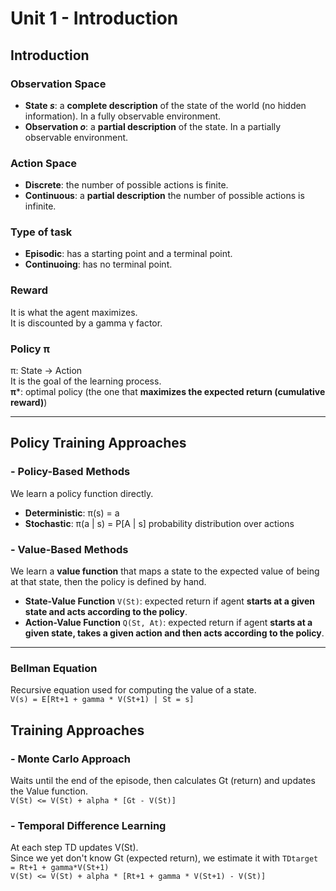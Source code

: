# Unit 1 - Introduction

## Introduction

### Observation Space
- **State *s***: a **complete description** of the state of the world (no hidden information). In a fully observable environment.
- **Observation *o***: a **partial description** of the state. In a partially observable environment.

### Action Space
- **Discrete**: the number of possible actions is finite.
- **Continuous**: a **partial description** the number of possible actions is infinite.

### Type of task
- **Episodic**: has a starting point and a terminal point.
- **Continuoing**: has no terminal point.

### Reward
It is what the agent maximizes.   
It is discounted by a gamma γ factor.

### Policy π
π: State -> Action   
It is the goal of the learning process.  
**π***: optimal policy (the one that **maximizes the expected return (cumulative reward)**)

---

## Policy Training Approaches
### - Policy-Based Methods
We learn a policy function directly.
- **Deterministic**: π(s) = a
- **Stochastic**: π(a | s) = P[A | s]  probability distribution over actions

### - Value-Based Methods
We learn a **value function** that maps a state to the expected value of being at that state, then the policy is defined by hand.
- **State-Value Function** `V(St)`: expected return if agent **starts at a given state and acts according to the policy**.
- **Action-Value Function** `Q(St, At)`: expected return if agent **starts at a given state, takes a given action and then acts according to the policy**.
---
### **Bellman Equation**
Recursive equation used for computing the value of a state.  
`V(s) = E[Rt+1 + gamma * V(St+1) | St = s]`


## Training Approaches

### - Monte Carlo Approach
Waits until the end of the episode, then calculates Gt (return) and updates the Value function.  
```V(St) <= V(St) + alpha * [Gt - V(St)]```  

### - Temporal Difference Learning
At each step TD updates V(St).  
Since we yet don't know Gt (expected return), we estimate it with `TDtarget = Rt+1 + gamma*V(St+1)`  
```V(St) <= V(St) + alpha * [Rt+1 + gamma * V(St+1) - V(St)]```  
